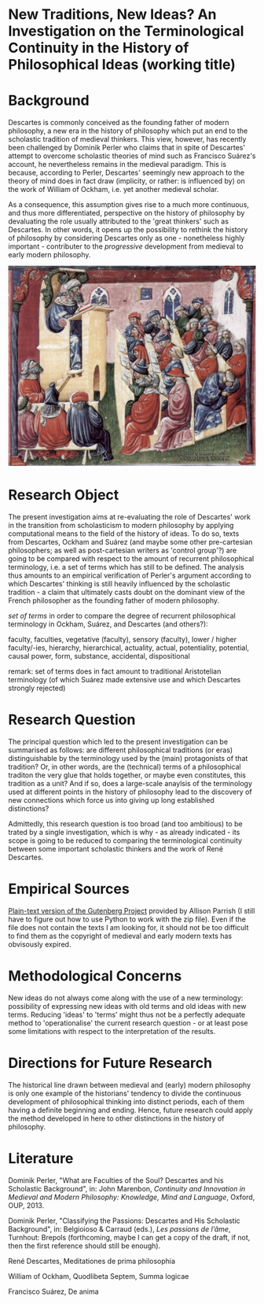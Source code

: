 # New Traditions, New Ideas? An Investigation on the Terminological Continuity in the History of Philosophical Ideas (working title)

# Background
Descartes is commonly conceived as the founding father of modern philosophy, a new era in the history of philosophy which put an end to the scholastic tradition of medieval thinkers. This view, however, has recently been challenged by Dominik Perler who claims that in spite of Descartes' attempt to overcome scholastic theories of mind such as Francisco Suárez's account, he nevertheless remains in the medieval paradigm. This is because, according to Perler, Descartes' seemingly new approach to the theory of mind does in fact draw (implicity, or rather: is influenced by) on the work of William of Ockham, i.e. yet another medieval scholar.

As a consequence, this assumption gives rise to a much more continuous, and thus more differentiated, perspective on the history of philosophy by devaluating the role usually attributed to the 'great thinkers' such as Descartes. In other words, it opens up the possibility to rethink the history of philosophy by considering Descartes only as one - nonetheless highly important - contributer to the *progressive* development from medieval to early modern philosophy.


![](assets/Laurentius_de_Voltolina_001.jpg)


# Research Object
The present investigation aims at re-evaluating the role of Descartes' work in the transition from scholasticism to modern philosophy by applying computational means to the field of the history of ideas. To do so, texts from Descartes, Ockham and Suárez (and maybe some other pre-cartesian philosophers; as well as post-cartesian writers as 'control group'?) are going to be compared with respect to the amount of recurrent philosophical terminology, i.e. a set of terms which has still to be defined. The analysis thus amounts to an empirical verification of Perler's argument according to which Descartes' thinking is still heavily influenced by the scholastic tradition - a claim that ultimately casts doubt on the dominant view of the French philosopher as the founding father of modern philosophy.

*set of terms* in order to compare the degree of recurrent philosophical terminology in Ockham, Suárez, and Descartes (and others?):

faculty, faculties, vegetative (faculty), sensory (faculty), lower / higher faculty/-ies, hierarchy, hierarchical, actuality, actual, potentiality, potential, causal power, form, substance, accidental, dispositional

remark: set of terms does in fact amount to traditional Aristotelian terminology (of which Suárez made extensive use and which Descartes strongly rejected)

# Research Question
The principal question which led to the present investigation can be summarised as follows: are different philosophical traditions (or eras) distinguishable by the terminology used by the (main) protagonists of that tradition? Or, in other words, are the (technical) terms of a philosophical traditon the very glue that holds together, or maybe even constitutes, this tradition as a unit? And if so, does a large-scale anaylsis of the terminology used at different points in the history of philosophy lead to the discovery of new connections which force us into giving up long established distinctions?

Admittedly, this research question is too broad (and too ambitious) to be trated by a single investigation, which is why - as already indicated - its scope is going to be reduced to comparing the terminological continuity between some important scholastic thinkers and the work of René Descartes.



# Empirical Sources

[Plain-text version of the Gutenberg Project](https://github.com/aparrish/gutenberg-dammit) provided by Allison Parrish (I still have to figure out how to use Python to work with the zip file). Even if the file does not contain the texts I am looking for, it should not be too difficult to find them as the copyright of medieval and early modern texts has obvisously expired.



# Methodological Concerns
New ideas do not always come along with the use of a new terminology: possibility of expressing new ideas with old terms and old ideas with new terms. Reducing 'ideas' to 'terms' might thus not be a perfectly adequate method to 'operationalise' the current research question - or at least pose some limitations with respect to the interpretation of the results.

# Directions for Future Research
The historical line drawn between medieval and (early) modern philosophy is only one example of the historians' tendency to divide the continuous development of philosophical thinking into distinct periods, each of them having a definite beginning and ending. Hence, future research could apply the method developed in here to other distinctions in the history of philosophy.

# Literature
Dominik Perler, "What are Faculties of the Soul? Descartes and his Scholastic Background", in: John Marenbon, *Continuity and Innovation in Medieval and Modern Philosophy: Knowledge, Mind and Language*, Oxford, OUP, 2013.

Dominik Perler, "Classifying the Passions:	Descartes	and	His	Scholastic	Background",	in: Belgioioso & Carraud (eds.), *Les	passions	de l’âme*, Turnhout: Brepols	(forthcoming, maybe I can get a copy of the draft, if not, then the first reference should still be enough).

René Descartes, Meditationes de prima philosophia

William of Ockham, Quodlibeta Septem, Summa logicae

Francisco Suárez, De anima
